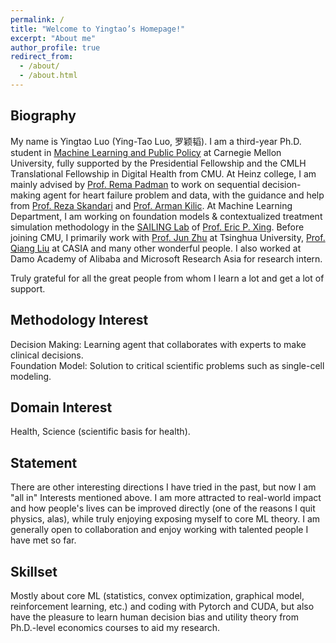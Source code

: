 ```yaml
---
permalink: /
title: "Welcome to Yingtao’s Homepage!"
excerpt: "About me"
author_profile: true
redirect_from: 
  - /about/
  - /about.html
---
```


## Biography
My name is Yingtao Luo (Ying-Tao Luo, 罗颖韬). I am a third-year Ph.D. student in [Machine Learning and Public Policy](https://www.ml.cmu.edu/people/phd-students.html) at Carnegie Mellon University, fully supported by the Presidential Fellowship and the CMLH Translational Fellowship in Digital Health from CMU. At Heinz college, I am mainly advised by [Prof. Rema Padman](https://www.heinz.cmu.edu/faculty-research/profiles/padman-rema) to work on sequential decision-making agent for heart failure problem and data, with the guidance and help from [Prof. Reza Skandari](https://profiles.imperial.ac.uk/r.skandari) and [Prof. Arman Kilic](https://providers.muschealth.org/sc/charleston/arman-kilic-md). At Machine Learning Department, I am working on foundation models & contextualized treatment simulation methodology in the [SAILING Lab](https://sailing-lab.github.io/) of [Prof. Eric P. Xing](http://www.cs.cmu.edu/~epxing/). Before joining CMU, I primarily work with [Prof. Jun Zhu](https://ml.cs.tsinghua.edu.cn/~jun/index.shtml) at Tsinghua University, [Prof. Qiang Liu](https://john-qiangliu.tech/) at CASIA and many other wonderful people. I also worked at Damo Academy of Alibaba and Microsoft Research Asia for research intern. 

Truly grateful for all the great people from whom I learn a lot and get a lot of support. 

## Methodology Interest
Decision Making: Learning agent that collaborates with experts to make clinical decisions.  
Foundation Model: Solution to critical scientific problems such as single-cell modeling.  

## Domain Interest
Health, Science (scientific basis for health).

## Statement
There are other interesting directions I have tried in the past, but now I am "all in" Interests mentioned above. I am more attracted to real-world impact and how people's lives can be improved directly (one of the reasons I quit physics, alas), while truly enjoying exposing myself to core ML theory. I am generally open to collaboration and enjoy working with talented people I have met so far. 

## Skillset
Mostly about core ML (statistics, convex optimization, graphical model, reinforcement learning, etc.) and coding with Pytorch and CUDA, but also have the pleasure to learn human decision bias and utility theory from Ph.D.-level economics courses to aid my research.
